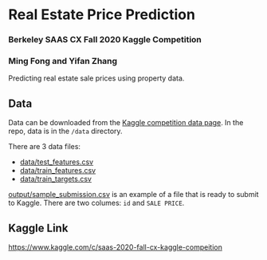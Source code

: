 # Real Estate Price Prediction
### Berkeley SAAS CX Fall 2020 Kaggle Competition
### Ming Fong and Yifan Zhang
Predicting real estate sale prices using property data.

## Data
Data can be downloaded from the [Kaggle competition data page](https://www.kaggle.com/c/saas-2020-fall-cx-kaggle-compeition/data).
In the repo, data is in the `/data` directory.

There are 3 data files:
* [data/test_features.csv](data/test_features.csv)
* [data/train_features.csv](data/train_features.csv)
* [data/train_targets.csv](data/train_features.csv)

[output/sample_submission.csv](output/sample_submission.csv) is an example of a file that is ready to submit to Kaggle. There are two columes: `id` and `SALE PRICE`.

## Kaggle Link
https://www.kaggle.com/c/saas-2020-fall-cx-kaggle-compeition


